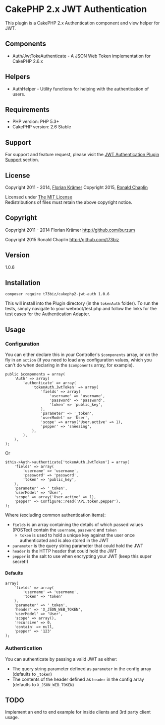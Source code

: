 # CakePHP 2.x JWT Authentication #

This plugin is a CakePHP 2.x Authentication component and view helper for JWT.

## Components ##

* Auth/JwtTokeAuthenticate - A JSON Web Token implementation for CakePHP 2.6.x

## Helpers

* AuthHelper - Utility functions for helping with the authentication of users.

## Requirements ##

* PHP version: PHP 5.3+
* CakePHP version: 2.6 Stable

## Support ##

For support and feature request, please visit the [JWT Authentication Plugin Support](https://github.com/t73biz/cakephp2-jwt-auth/issues) section.

## License ##

Copyright 2011 - 2014, [Florian Krämer](http://github.com/burzum)
Copyright 2015, [Ronald Chaplin](http://github.com/t73biz)

Licensed under [The MIT License](http://www.opensource.org/licenses/mit-license.php)<br/>
Redistributions of files must retain the above copyright notice.

## Copyright ###

Copyright 2011 - 2014
Florian Krämer
http://github.com/burzum

Copyright 2015
Ronald Chaplin
http://github.com/t73biz

## Version ##

1.0.6


## Installation ##

```composer require t73biz/cakephp2-jwt-auth 1.0.6```

This will install into the Plugin directory (in the ```tokenAuth``` folder). To run the tests, simply navigate to your webroot/test.php and follow the links for the test cases for the Authentication Adapter.

## Usage ##

### Configuration ###

You can either declare this in your Controller's ```$components``` array, or on the fly in an ```action``` (if you need to load any configuration values, which you can't do when declaring in the ```$components``` array, for example).

```
public $components = array(
    'Auth' => array(
        'authenticate' => array(
            'tokenAuth.JwtToken' => array(
                'fields' => array(
                    'username' => 'username',
                    'password' => 'password',
                    'token' => 'public_key',
                ),
                'parameter' => '_token',
                'userModel' => 'User',
                'scope' => array('User.active' => 1),
                'pepper' => 'sneezing',
            ),
        ),
    ),
);
```
Or
```
$this->Auth->authenticate['tokenAuth.JwtToken'] = array(
    'fields' => array(
        'username' => 'username',
        'password' => 'password',
        'token' => 'public_key',
    ),
    'parameter' => '_token',
    'userModel' => 'User',
    'scope' => array('User.active' => 1),
    'pepper' => Configure::read('API.token.pepper'),
);
```

Where (excluding common authentication items):

- ```fields``` is an array containing the details of which passed values (POSTed) contain the ```username```, ```password``` and ```token```
  - ```token``` is used to hold a unique key against the user once authenticated and is also stored in the JWT
- ```parameter``` is the query string parameter that could hold the JWT
- ```header``` is the HTTP header that could hold the JWT
- ```pepper``` is the salt to use when encrypting your JWT (keep this super secret!)

#### Defaults ####

```
array(
    'fields' => array(
        'username' => 'username',
        'token' => 'token'
    ),
    'parameter' => '_token',
    'header' => 'X_JSON_WEB_TOKEN',
    'userModel' => 'User',
    'scope' => array(),
    'recursive' => 0,
    'contain' => null,
    'pepper' => '123'
);
```

### Authentication ###

You can authenticate by passing a valid JWT as either:

- The query string parameter defined as ```parameter``` in the config array (defaults to ```_token```)
- The contents of the header defined as ```header``` in the config array (defaults to ```X_JSON_WEB_TOKEN```)

## TODO ##

Implement an end to end example for inside clients and 3rd party client usage.
